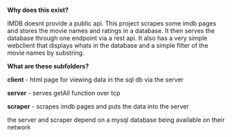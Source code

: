 **Why does this exist?**

IMDB doesnt provide a public api.  This project scrapes some imdb pages and stores the movie names and ratings in a database.  It then serves the database through one endpoint via a rest api.  It also has a very simple webclient that displays whats in the database and a simple filter of the movie names by substring.


**What are these subfolders?**

**client** - html page for viewing data in the sql db via the server

**server** - serves getAll function over tcp

**scraper** - scrapes imdb pages and puts the data into the server




the server and scraper depend on a mysql database being available on their network
